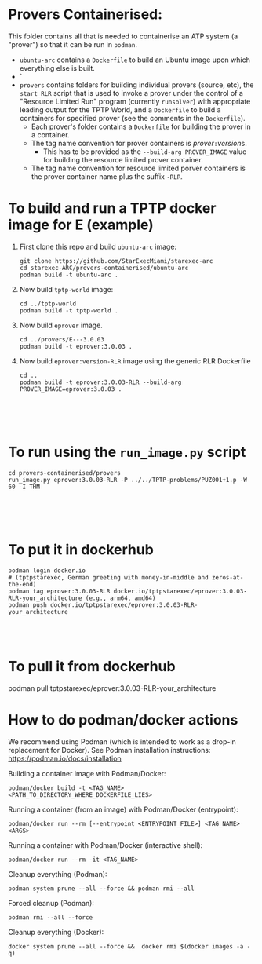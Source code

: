 # Provers Containerised:

This folder contains all that is needed to containerise an ATP system (a "prover") so that 
it can be run in `podman`.
- `ubuntu-arc` contains a `Dockerfile` to build an Ubuntu image upon which everything else
  is built.
- `
- `provers` contains folders for building individual provers (source, etc), the `start_RLR`
  script that is used to invoke a prover under the control of a "Resource Limited Run"
  program (currently `runsolver`) with appropriate leading output for the TPTP World, and
  a `Dockerfile` to build a containers for specified prover (see the comments in the `Dockerfile`).
  * Each prover's folder contains a `Dockerfile` for building the prover in a container.
  * The tag name convention for prover containers is *prover*`:`*version*s.
    - This has to be provided as the `--build-arg PROVER_IMAGE` value for building the resource
      limited prover container.
  * The tag name convention for resource limited porver containers is the prover container
    name plus the suffix `-RLR`.

# To build and run a TPTP docker image for E (example)

1. First clone this repo and build `ubuntu-arc` image:
    ```shell
    git clone https://github.com/StarExecMiami/starexec-arc
    cd starexec-ARC/provers-containerised/ubuntu-arc
    podman build -t ubuntu-arc .
    ```
2. Now build `tptp-world` image:
    ```shell
    cd ../tptp-world
    podman build -t tptp-world .
    ```
3. Now build `eprover` image. 
    ```shell
    cd ../provers/E---3.0.03 
    podman build -t eprover:3.0.03 .
    ```
4. Now build `eprover:version-RLR` image using the generic RLR Dockerfile
    ```shell
    cd ..
    podman build -t eprover:3.0.03-RLR --build-arg PROVER_IMAGE=eprover:3.0.03 .
    ```

<br><br><br>
# To run using the `run_image.py` script
```shell
cd provers-containerised/provers
run_image.py eprover:3.0.03-RLR -P ../../TPTP-problems/PUZ001+1.p -W 60 -I THM
```


<br><br><br>
# To put it in dockerhub
```shell
podman login docker.io 
# (tptpstarexec, German greeting with money-in-middle and zeros-at-the-end)
podman tag eprover:3.0.03-RLR docker.io/tptpstarexec/eprover:3.0.03-RLR-your_architecture (e.g., arm64, amd64)
podman push docker.io/tptpstarexec/eprover:3.0.03-RLR-your_architecture
```

<br><br>
# To pull it from dockerhub

podman pull tptpstarexec/eprover:3.0.03-RLR-your_architecture

# How to do podman/docker actions

We recommend using Podman (which is intended to work as a drop-in replacement for Docker).
See Podman installation instructions: https://podman.io/docs/installation

Building a container image with Podman/Docker:
```shell
podman/docker build -t <TAG_NAME> <PATH_TO_DIRECTORY_WHERE_DOCKERFILE_LIES>
```
Running a container (from an image) with Podman/Docker (entrypoint):
```shell
podman/docker run --rm [--entrypoint <ENTRYPOINT_FILE>] <TAG_NAME> <ARGS>
```
Running a container with Podman/Docker (interactive shell):
```shell
podman/docker run --rm -it <TAG_NAME>
```
Cleanup everything (Podman):
```shell
podman system prune --all --force && podman rmi --all
```
Forced cleanup (Podman):
```shell
podman rmi --all --force
```
Cleanup everything (Docker):
```shell
docker system prune --all --force &&  docker rmi $(docker images -a -q)
```

